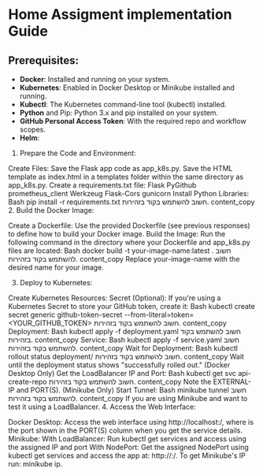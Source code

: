 # Home Assigment implementation Guide
## Prerequisites:

* **Docker**: Installed and running on your system.
* **Kubernetes**: Enabled in Docker Desktop or Minikube installed and running.
* **Kubectl**: The Kubernetes command-line tool (kubectl) installed.
* **Python** and Pip: Python 3.x and pip installed on your system.
* **GitHub Personal Access Token**: With the required repo and workflow scopes.
* **Helm**: 
1. Prepare the Code and Environment:

Create Files:
Save the Flask app code as app_k8s.py.
Save the HTML template as index.html in a templates folder within the same directory as app_k8s.py.
Create a requirements.txt file:
Flask
PyGithub
prometheus_client
Werkzeug
Flask-Cors
gunicorn
Install Python Libraries:
Bash
pip install -r requirements.txt
חשוב להשתמש בקוד בזהירות.
content_copy
2. Build the Docker Image:

Create a Dockerfile: Use the provided Dockerfile (see previous responses) to define how to build your Docker image.
Build the Image: Run the following command in the directory where your Dockerfile and app_k8s.py files are located:
Bash
docker build -t your-image-name:latest .
חשוב להשתמש בקוד בזהירות.
content_copy
Replace your-image-name with the desired name for your image.

3. Deploy to Kubernetes:

Create Kubernetes Resources:
Secret (Optional): If you're using a Kubernetes Secret to store your GitHub token, create it:
Bash
kubectl create secret generic github-token-secret --from-literal=token=<YOUR_GITHUB_TOKEN>
חשוב להשתמש בקוד בזהירות.
content_copy
Deployment:
Bash
kubectl apply -f deployment.yaml
חשוב להשתמש בקוד בזהירות.
content_copy
Service:
Bash
kubectl apply -f service.yaml
חשוב להשתמש בקוד בזהירות.
content_copy
Wait for Deployment:
Bash
kubectl rollout status deployment/<your-deployment-name>
חשוב להשתמש בקוד בזהירות.
content_copy
Wait until the deployment status shows "successfully rolled out."
(Docker Desktop Only) Get the LoadBalancer IP and Port:
Bash
kubectl get svc api-create-repo
חשוב להשתמש בקוד בזהירות.
content_copy
Note the EXTERNAL-IP and PORT(S).
(Minikube Only) Start Tunnel:
Bash
minikube tunnel
חשוב להשתמש בקוד בזהירות.
content_copy
If you are using Minikube and want to test it using a LoadBalancer.
4. Access the Web Interface:

Docker Desktop: Access the web interface using http://localhost:<PORT>/, where <PORT> is the port shown in the PORT(S) column when you get the service details.
Minikube:
With LoadBalancer: Run kubectl get services and access using the assigned IP and port
With NodePort: Get the assigned NodePort using kubectl get services and access the app at: http://<your-minikube-ip>:<NodePort>/. To get Minikube's IP run: minikube ip.

